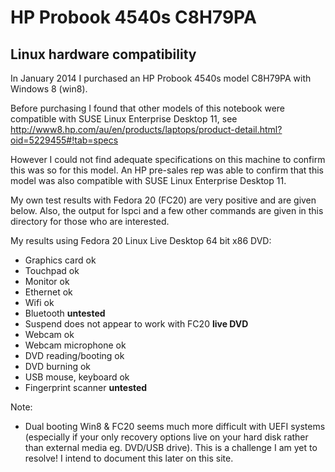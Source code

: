 HP Probook 4540s C8H79PA
========================

Linux hardware compatibility
----------------------------

In January 2014 I purchased an HP Probook 4540s model C8H79PA with
Windows 8 (win8).

Before purchasing I found that other models of this notebook were
compatible with SUSE Linux Enterprise Desktop 11, see
http://www8.hp.com/au/en/products/laptops/product-detail.html?oid=5229455#!tab=specs

However I could not find adequate specifications on this machine to
confirm this was so for this model. An HP pre-sales rep was able to
confirm that this model was also compatible with SUSE Linux Enterprise
Desktop 11.

My own test results with Fedora 20 (FC20)
are very positive and are given below. Also, the output for
lspci and a few other commands are given in this directory for
those who are interested.

My results using Fedora 20 Linux Live Desktop 64 bit x86 DVD:
- Graphics card ok
- Touchpad ok
- Monitor ok
- Ethernet ok
- Wifi ok
- Bluetooth **untested**
- Suspend does not appear to work with FC20 **live DVD**
- Webcam ok
- Webcam microphone ok
- DVD reading/booting ok
- DVD burning ok
- USB mouse, keyboard ok
- Fingerprint scanner **untested**

Note:
- Dual booting Win8 & FC20 seems much more difficult with UEFI systems (especially if your only
  recovery options live on your hard disk rather than external media eg. DVD/USB drive). This
  is a challenge I am yet to resolve! I intend to document this later on this site.

